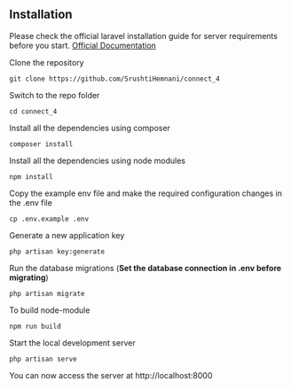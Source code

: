 


## Installation

Please check the official laravel installation guide for server requirements before you start. [Official Documentation](https://laravel.com/docs/5.4/installation#installation)


Clone the repository

    git clone https://github.com/SrushtiHemnani/connect_4

Switch to the repo folder

    cd connect_4

Install all the dependencies using composer

    composer install

Install all the dependencies using node modules

    npm install

Copy the example env file and make the required configuration changes in the .env file

    cp .env.example .env

Generate a new application key

    php artisan key:generate


Run the database migrations (**Set the database connection in .env before migrating**)

    php artisan migrate

To build node-module

    npm run build

Start the local development server

    php artisan serve

You can now access the server at http://localhost:8000
